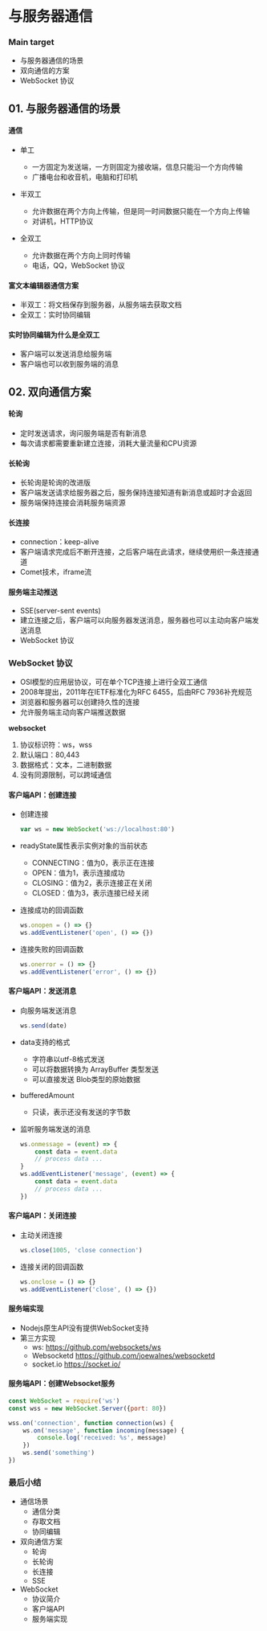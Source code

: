 # 与服务器通信



### Main  target

+ 与服务器通信的场景
+ 双向通信的方案
+ WebSocket 协议



## 01. 与服务器通信的场景

#### 通信

+ 单工

  + 一方固定为发送端，一方则固定为接收端，信息只能沿一个方向传输
  + 广播电台和收音机，电脑和打印机

+ 半双工

  + 允许数据在两个方向上传输，但是同一时间数据只能在一个方向上传输
  + 对讲机，HTTP协议

+ 全双工

  + 允许数据在两个方向上同时传输
  + 电话，QQ，WebSocket 协议

  

#### 富文本编辑器通信方案

+ 半双工：将文档保存到服务器，从服务端去获取文档
+ 全双工：实时协同编辑



#### 实时协同编辑为什么是全双工

+ 客户端可以发送消息给服务端
+ 客户端也可以收到服务端的消息



## 02. 双向通信方案

#### 轮询

+ 定时发送请求，询问服务端是否有新消息
+ 每次请求都需要重新建立连接，消耗大量流量和CPU资源



#### 长轮询

+ 长轮询是轮询的改进版
+ 客户端发送请求给服务器之后，服务保持连接知道有新消息或超时才会返回
+ 服务端保持连接会消耗服务端资源



#### 长连接

+ connection：keep-alive
+ 客户端请求完成后不断开连接，之后客户端在此请求，继续使用织一条连接通道
+ Comet技术，iframe流



#### 服务端主动推送

+ SSE(server-sent events)
+ 建立连接之后，客户端可以向服务器发送消息，服务器也可以主动向客户端发送消息
+ WebSocket 协议



### WebSocket 协议

+ OSI模型的应用层协议，可在单个TCP连接上进行全双工通信
+ 2008年提出，2011年在IETF标准化为RFC 6455，后由RFC 7936补充规范
+ 浏览器和服务器可以创建持久性的连接
+ 允许服务端主动向客户端推送数据

**websocket**

1. 协议标识符：ws，wss
2. 默认端口：80,443
3. 数据格式：文本，二进制数据
4. 没有同源限制，可以跨域通信



#### 客户端API：创建连接

+ 创建连接

  ```js
  var ws = new WebSocket('ws://localhost:80')
  ```

+ readyState属性表示实例对象的当前状态

  + CONNECTING：值为0，表示正在连接
  + OPEN：值为1，表示连接成功
  + CLOSING：值为2，表示连接正在关闭
  + CLOSED：值为3，表示连接已经关闭

+ 连接成功的回调函数

  ```js
  ws.onopen = () => {}
  ws.addEventListener('open', () => {})
  ```

+ 连接失败的回调函数

  ```js
  ws.onerror = () => {}
  ws.addEventListener('error', () => {})
  ```

  

#### 客户端API：发送消息

+ 向服务端发送消息

  ```js
  ws.send(date)
  ```

+ data支持的格式

  + 字符串以utf-8格式发送
  + 可以将数据转换为 ArrayBuffer 类型发送
  + 可以直接发送 Blob类型的原始数据

+ bufferedAmount

  + 只读，表示还没有发送的字节数

+ 监听服务端发送的消息

  ```js
  ws.onmessage = (event) => {
      const data = event.data
      // process data ...
  }
  ws.addEventListener('message', (event) => {
      const data = event.data
      // process data ...
  })
  ```

  

#### 客户端API：关闭连接

+ 主动关闭连接

  ```js
  ws.close(1005, 'close connection')
  ```

+ 连接关闭的回调函数

  ```js
  ws.onclose = () => {}
  ws.addEventListener('close', () => {})
  ```

  

#### 服务端实现

+ Nodejs原生API没有提供WebSocket支持
+ 第三方实现
  + ws: https://github.com/websockets/ws
  + Websocketd  https://github.com/joewalnes/websocketd
  + socket.io https://socket.io/



#### 服务端API：创建Websocket服务

```js
const WebSocket = require('ws')
const wss = new WebSocket.Server({port: 80})

wss.on('connection', function connection(ws) {
    ws.on('message', function incoming(message) {
        console.log('received: %s', message)
    })
    ws.send('something')
})
```



### 最后小结

+ 通信场景
  + 通信分类
  + 存取文档
  + 协同编辑
+ 双向通信方案
  + 轮询
  + 长轮询
  + 长连接
  + SSE
+ WebSocket
  + 协议简介
  + 客户端API
  + 服务端实现



